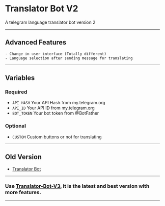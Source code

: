 # Translator Bot V2
A telegram language translator bot version 2

---

## Advanced Features

    - Change in user interface (Totally different)
    - Language selection after sending message for translating

---

## Variables


### Required

- `API_HASH` Your API Hash from my.telegram.org
- `API_ID` Your API ID from my.telegram.org
- `BOT_TOKEN` Your bot token from @BotFather

### Optional

- `CUSTOM` Custom buttons or not for translating

---

## Old Version

- [Translator Bot](https://github.com/FayasNoushad/Translator-Bot)

---

### Use [Translator-Bot-V3](https://github.com/FayasNoushad/Translator-Bot-V3), it is the latest and best version with more features.

---
